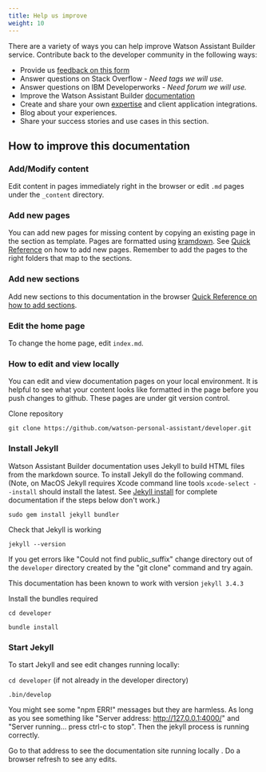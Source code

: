 ```yaml
---
title: Help us improve
weight: 10
---
```


There are a variety of ways you can help improve Watson Assistant Builder service. Contribute back to the developer community in the following ways:

* Provide us [feedback on this form]({{site.baseurl}}/broken_link)
* Answer questions on Stack Overflow - *Need tags we will use.*
* Answer questions on IBM Developerworks - *Need forum we will use.*
* Improve the Watson Assistant Builder [documentation](https://github.com/Watson-Personal-Assistant/developer)
* Create and share your own [expertise]({{site.baseurl}}/expertise/build-expertise/) and client application integrations.
* Blog about your experiences.
* Share your success stories and use cases in this section.

## How to improve this documentation

### Add/Modify content
Edit content in pages immediately right in the browser or edit `.md` pages under the `_content` directory.

### Add new pages
You can add new pages for missing content by copying an existing page in the section as template.  Pages are formatted using [kramdown](https://kramdown.gettalong.org/quickref.html).  See [Quick Reference]({{site.baseurl}}/broken_link) on how to add new pages. Remember to add the pages to the right folders that map to the sections.

### Add new sections
Add new sections to this documentation in the browser [Quick Reference on how to add sections]({{site.baseurl}}/broken_link).

### Edit the home page
To change the home page, edit `index.md`.

### How to edit and view locally
You can edit and view documentation pages on your local environment. It is helpful to see what your content looks like formatted in the page before you push changes to github.  These pages are under git version control.

Clone repository

`git clone https://github.com/watson-personal-assistant/developer.git`

### Install Jekyll
Watson Assistant Builder documentation uses Jekyll to build HTML files from the markdown source. To install Jekyll do the following command.  (Note, on MacOS Jekyll requires Xcode command line tools `xcode-select --install` should install the latest.  See [Jekyll install](https://jekyllrb.com/docs/installation/) for complete documentation if the steps below don't work.)

`sudo gem install jekyll bundler`

Check that Jekyll is working

`jekyll --version`

If you get errors like "Could not find public_suffix" change directory out of the `developer` directory created by the "git clone" command and try again.

This documentation has been known to work with version `jekyll 3.4.3`

Install the bundles required

`cd developer`

`bundle install`


### Start Jekyll
To start Jekyll and see edit changes running locally:

`cd developer` (if not already in the developer directory)

`.bin/develop`

You might see some "npm ERR!" messages but they are harmless.  As long as you see something like "Server address: http://127.0.0.1:4000/" and "Server running... press ctrl-c to stop". Then the jekyll process is running correctly.

Go to that address to see the documentation site running locally . Do a browser refresh to see any edits.
